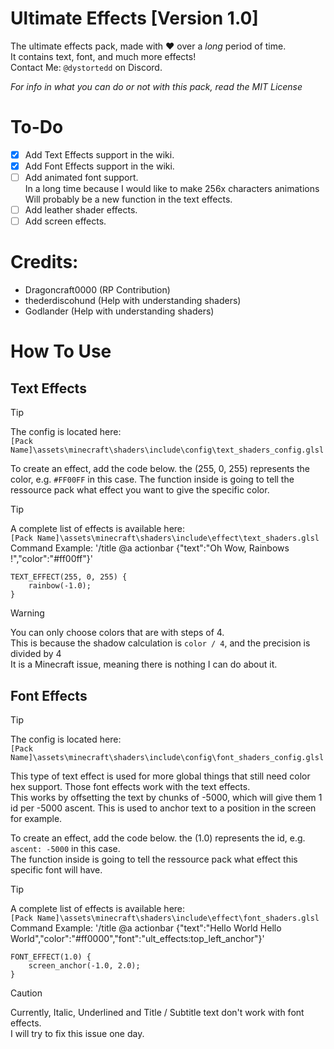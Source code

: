 # Ultimate Effects [Version 1.0]
The ultimate effects pack, made with :heart: over a *long* period of time. 
<br/>It contains text, font, and much more effects!
<br/>Contact Me: `@dystortedd` on Discord.

*For info in what you can do or not with this pack, read the MIT License*

# To-Do
- [X] Add Text Effects support in the wiki.
- [X] Add Font Effects support in the wiki.
- [ ] Add animated font support. <br/>In a long time because I would like to make 256x characters animations<br/>Will probably be a new function in the text effects.
- [ ] Add leather shader effects.
- [ ] Add screen effects.

# Credits:
- Dragoncraft0000 (RP Contribution)
- thederdiscohund (Help with understanding shaders)
- Godlander       (Help with understanding shaders)

# How To Use

## Text Effects

> [!TIP]
> The config is located here:
> <br/>`[Pack Name]\assets\minecraft\shaders\include\config\text_shaders_config.glsl`

To create an effect, add the code below. the (255, 0, 255) represents the color, e.g. `#FF00FF` in this case.
The function inside is going to tell the ressource pack what effect you want to give the specific color.

> [!TIP]
> A complete list of effects is available here:
> <br/>`[Pack Name]\assets\minecraft\shaders\include\effect\text_shaders.glsl`
> <br/>Command Example: '/title @a actionbar {"text":"Oh Wow, Rainbows !","color":"#ff00ff"}'

```
TEXT_EFFECT(255, 0, 255) {
	rainbow(-1.0);
}
```


> [!WARNING]
> You can only choose colors that are with steps of 4.
> <br/>This is because the shadow calculation is `color / 4`, and the precision is divided by 4
> <br/>It is a Minecraft issue, meaning there is nothing I can do about it.

## Font Effects

> [!TIP]
> The config is located here:
> <br/>`[Pack Name]\assets\minecraft\shaders\include\config\font_shaders_config.glsl`

This type of text effect is used for more global things that still need color hex support. Those font effects work with the text effects. 
<br/>This works by offsetting the text by chunks of -5000, which will give them 1 id per -5000 ascent.
This is used to anchor text to a position in the screen for example.

To create an effect, add the code below. the (1.0) represents the id, e.g. `ascent: -5000` in this case.
<br/>The function inside is going to tell the ressource pack what effect this specific font will have.

> [!TIP]
> A complete list of effects is available here:
> <br/>`[Pack Name]\assets\minecraft\shaders\include\effect\font_shaders.glsl`
> <br/>Command Example: '/title @a actionbar {"text":"Hello World Hello World","color":"#ff0000","font":"ult_effects:top_left_anchor"}'

```
FONT_EFFECT(1.0) {
	screen_anchor(-1.0, 2.0);
}
```


> [!CAUTION]
> Currently, Italic, Underlined and Title / Subtitle text don't work with font effects.
> <br/>I will try to fix this issue one day.
